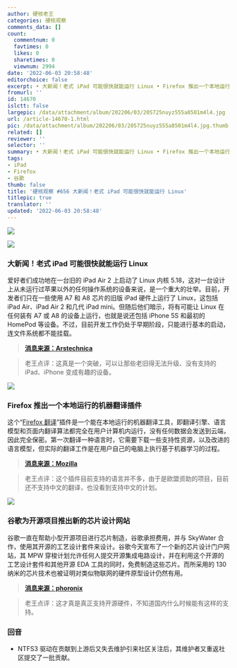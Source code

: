 ```yaml
---
author: 硬核老王
categories: 硬核观察
comments_data: []
count:
  commentnum: 0
  favtimes: 0
  likes: 0
  sharetimes: 0
  viewnum: 2994
date: '2022-06-03 20:58:48'
editorchoice: false
excerpt: • 大新闻！老式 iPad 可能很快就能运行 Linux • Firefox 推出一个本地运行的机器翻译插件 • 谷歌为开源项目推出新的芯片设计网站
fromurl: ''
id: 14670
islctt: false
largepic: /data/attachment/album/202206/03/205725nuyz555a8501m4l4.jpg
url: /article-14670-1.html
pic: /data/attachment/album/202206/03/205725nuyz555a8501m4l4.jpg.thumb.jpg
related: []
reviewer: ''
selector: ''
summary: • 大新闻！老式 iPad 可能很快就能运行 Linux • Firefox 推出一个本地运行的机器翻译插件 • 谷歌为开源项目推出新的芯片设计网站
tags:
- iPad
- Firefox
- 谷歌
thumb: false
title: '硬核观察 #656 大新闻！老式 iPad 可能很快就能运行 Linux'
titlepic: true
translator: ''
updated: '2022-06-03 20:58:48'
---
```


![](/data/attachment/album/202206/03/205725nuyz555a8501m4l4.jpg)


![](/data/attachment/album/202206/03/205744nz81vbhn8nz8ngvg.jpg)


### 大新闻！老式 iPad 可能很快就能运行 Linux


爱好者们成功地在一台旧的 iPad Air 2 上启动了 Linux 内核 5.18，这对一台设计上从未运行过苹果以外的任何操作系统的设备来说，是一个重大的壮举。目前，开发者们只在一些使用 A7 和 A8 芯片的旧版 iPad 硬件上运行了 Linux，这包括 iPad Air、iPad Air 2 和几代 iPad mini。但随后他们暗示，将有可能让 Linux 在任何装有 A7 或 A8 的设备上运行，也就是说还包括 iPhone 5S 和最初的 HomePod 等设备。不过，目前开发工作仍处于早期阶段，只能进行基本的启动，连文件系统都不能挂载。



> 
> **[消息来源：Arstechnica](https://arstechnica.com/gadgets/2022/06/developers-get-linux-up-and-running-on-old-ipad-air-2-hardware/)**
> 
> 
> 



> 
> 老王点评：这真是一个突破，可以让那些老旧得无法升级、没有支持的 iPad、iPhone 变成有趣的设备。
> 
> 
> 


![](/data/attachment/album/202206/03/205757a4sslsm40kxlkmks.jpg)


### Firefox 推出一个本地运行的机器翻译插件


这个“[Firefox 翻译](https://addons.mozilla.org/en-US/firefox/addon/firefox-translations/)”插件是一个能在本地运行的机器翻译工具，即翻译引擎、语言模型和页面内翻译算法都完全在用户计算机内运行，没有任何数据会发送到云端，因此完全保密。第一次翻译一种语言时，它需要下载一些支持性资源，以及改进的语言模型，但实际的翻译工作是在用户自己的电脑上执行基于机器学习的过程。



> 
> **[消息来源：Mozilla](https://blog.mozilla.org/en/mozilla/local-translation-add-on-project-bergamot/)**
> 
> 
> 



> 
> 老王点评：这个插件目前支持的语言并不多，由于是欧盟资助的项目，目前还不支持中文的翻译，也没看到支持中文的计划。
> 
> 
> 


![](/data/attachment/album/202206/03/205815yojoo3ulkko2tak2.jpg)


### 谷歌为开源项目推出新的芯片设计网站


谷歌一直在帮助小型开源项目进行芯片制造，谷歌承担费用，并与 SkyWater 合作，使用其开源的工艺设计套件来设计。谷歌今天宣布了一个新的芯片设计门户网站，其 MPW 穿梭计划允许任何人提交开源集成电路设计，并在利用这个开源的工艺设计套件和其他开源 EDA 工具的同时，免费制造这些芯片。而所采用的 130 纳米的芯片技术也被证明对类似物联网的硬件原型设计仍然有用。



> 
> **[消息来源：phoronix](https://www.phoronix.com/scan.php?page=news_item&px=Google-Open-Silicon-Portal)**
> 
> 
> 



> 
> 老王点评：这才真是真正支持开源硬件，不知道国内什么时候能有这样的支持。
> 
> 
> 


### 回音


* NTFS3 驱动在贡献到上游后又失去维护引来社区关注后，其维护者又重返社区提交了一批贡献。